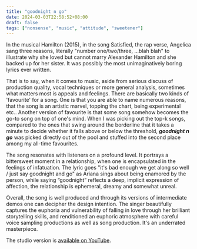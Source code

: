 ```yaml
---
title: "goodnight n go"
date: 2024-03-03T22:58:52+08:00
draft: false
tags: ["nonsense", "music", "attitude", "sweetener"]
---
```


In the musical Hamilton (2015), in the song Satisfied, the rap verse, Angelica sang three reasons, literally "number one/two/three, ...blah blah" to illustrate why she loved but cannot marry Alexander Hamilton and she backed up for her sister. It was possibly the most unimaginatively boring lyrics ever written. 

That is to say, when it comes to music, aside from serious discuss of production quality, vocal techniques or more general analysis, sometimes what matters most is appeals and feelings. There are basically two kinds of 'favourite' for a song. One is that you are able to name numerous reasons, that the song is an artistic marvel, topping the chart, being experimental etc.. Another version of favourite is that some song somehow becomes the go-to song on top of one's mind. When I was picking out the top-k songs, compared to the ones that swing around the borderline that it takes a minute to decide whether it falls above or below the threshold, ***goodnight n go*** was picked directly out of the pool and stuffed into the second place among my all-time favourites.

The song resonates with listeners on a profound level. It portrays a bittersweet moment in a relationship, when one is encapsulated in the feelings of infatuation. The lyric goes "it's bad enough we get along so well / just say goodnight and go" as Ariana sings about being enamored by the person, while saying “goodnight” reflects a deep, implicit expression of affection, the relationship is ephemeral, dreamy and somewhat unreal.

Overall, the song is well produced and through its versions of intermediate demos one can decipher the design intention. The singer beautifully captures the euphoria and vulnerability of falling in love through her brilliant storytelling skills, and renditioned an euphoric atmosphere with careful voice sampling productions as well as song production. It's an underrated masterpiece.

The studio version is [available on YouTube](https://www.youtube.com/watch?v=sXJ2hajo6rw).
